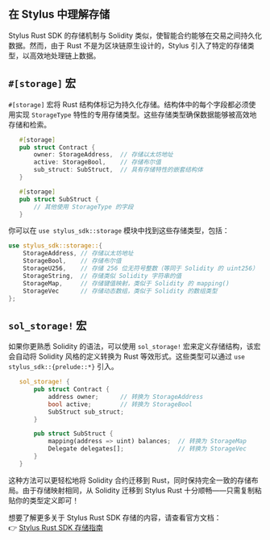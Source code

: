 ## 在 Stylus 中理解存储  

Stylus Rust SDK 的存储机制与 Solidity 类似，使智能合约能够在交易之间持久化数据。然而，由于 Rust 不是为区块链原生设计的，Stylus 引入了特定的存储类型，以高效地处理链上数据。  

## `#[storage]` 宏  

`#[storage]` 宏将 Rust 结构体标记为持久化存储。结构体中的每个字段都必须使用实现 `StorageType` 特性的专用存储类型。这些存储类型确保数据能够被高效地存储和检索。  

```rust
   #[storage]
   pub struct Contract {
       owner: StorageAddress,  // 存储以太坊地址
       active: StorageBool,    // 存储布尔值
       sub_struct: SubStruct,  // 具有存储特性的嵌套结构体
   }

   #[storage]
   pub struct SubStruct {
       // 其他使用 StorageType 的字段
   }
   ```  

你可以在 `use stylus_sdk::storage` 模块中找到这些存储类型，包括：  

```rust
use stylus_sdk::storage::{
    StorageAddress, // 存储以太坊地址
    StorageBool,    // 存储布尔值
    StorageU256,    // 存储 256 位无符号整数（等同于 Solidity 的 uint256）
    StorageString,  // 存储类似 Solidity 字符串的值
    StorageMap,     // 存储键值映射，类似于 Solidity 的 mapping()
    StorageVec      // 存储动态数组，类似于 Solidity 的数组类型
};
```  

## `sol_storage!` 宏  

如果你更熟悉 Solidity 的语法，可以使用 `sol_storage!` 宏来定义存储结构，该宏会自动将 Solidity 风格的定义转换为 Rust 等效形式。这些类型可以通过 `use stylus_sdk::{prelude::*}` 引入。  

```rust
   sol_storage! {
       pub struct Contract {
           address owner;      // 转换为 StorageAddress
           bool active;        // 转换为 StorageBool
           SubStruct sub_struct;
       }

       pub struct SubStruct {
           mapping(address => uint) balances;  // 转换为 StorageMap
           Delegate delegates[];               // 转换为 StorageVec
       }
   }
```  

这种方法可以更轻松地将 Solidity 合约迁移到 Rust，同时保持完全一致的存储布局。由于存储映射相同，从 Solidity 迁移到 Stylus Rust 十分顺畅——只需复制粘贴你的类型定义即可！  

想要了解更多关于 Stylus Rust SDK 存储的内容，请查看官方文档：  
👉 [Stylus Rust SDK 存储指南](https://docs.arbitrum.io/stylus/reference/rust-sdk-guide#storage)  